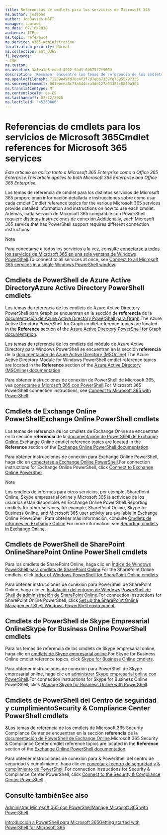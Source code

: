 ```yaml
---
title: Referencias de cmdlets para los servicios de Microsoft 365
ms.author: josephd
author: JoeDavies-MSFT
manager: laurawi
ms.date: 07/16/2020
audience: ITPro
ms.topic: reference
ms.service: o365-administration
localization_priority: Normal
ms.collection: Ent_O365
f1.keywords:
- CSH
ms.custom: ''
ms.assetid: 3a1ea1a6-edbd-4922-9ad3-0b075f7f9009
description: 'Resumen: encuentre los temas de referencia de los cmdlets de Microsoft 365 para PowerShell para Azure Active Directory, Exchange Online, SharePoint Online, Skype empresarial online y el cumplimiento de & de seguridad.'
ms.openlocfilehash: 71259e49fd70c4f3f7d7ebb7332fe75955797335
ms.sourcegitcommit: 0d1ebcea8c73a644cca3de127a93385c58f9a302
ms.translationtype: MT
ms.contentlocale: es-ES
ms.lasthandoff: 07/22/2020
ms.locfileid: "45230866"
---
```

# <a name="cmdlet-references-for-microsoft-365-services"></a><span data-ttu-id="b3d6e-103">Referencias de cmdlets para los servicios de Microsoft 365</span><span class="sxs-lookup"><span data-stu-id="b3d6e-103">Cmdlet references for Microsoft 365 services</span></span>

<span data-ttu-id="b3d6e-104">*Este artículo se aplica tanto a Microsoft 365 Enterprise como a Office 365 Enterprise.*</span><span class="sxs-lookup"><span data-stu-id="b3d6e-104">*This article applies to both Microsoft 365 Enterprise and Office 365 Enterprise.*</span></span>

<span data-ttu-id="b3d6e-105">Los temas de referencia de cmdlet para los distintos servicios de Microsoft 365 proporcionan información detallada e instrucciones sobre cómo usar cada cmdlet.</span><span class="sxs-lookup"><span data-stu-id="b3d6e-105">Cmdlet reference topics for the various Microsoft 365 services provide detailed information and instructions on how to use each cmdlet.</span></span> <span data-ttu-id="b3d6e-106">Además, cada servicio de Microsoft 365 compatible con PowerShell requiere distintas instrucciones de conexión.</span><span class="sxs-lookup"><span data-stu-id="b3d6e-106">Additionally, each Microsoft 365 service that has PowerShell support requires different connection instructions.</span></span>
  
> [!NOTE]
> <span data-ttu-id="b3d6e-107">Para conectarse a todos los servicios a la vez, consulte [conectarse a todos los servicios de Microsoft 365 en una sola ventana de Windows PowerShell](connect-to-all-office-365-services-in-a-single-windows-powershell-window.md).</span><span class="sxs-lookup"><span data-stu-id="b3d6e-107">To connect to all services at once, see [Connect to all Microsoft 365 services in a single Windows PowerShell window](connect-to-all-office-365-services-in-a-single-windows-powershell-window.md).</span></span> 
  
## <a name="azure-active-directory-powershell-cmdlets"></a><span data-ttu-id="b3d6e-108">Cmdlets de PowerShell de Azure Active Directory</span><span class="sxs-lookup"><span data-stu-id="b3d6e-108">Azure Active Directory PowerShell cmdlets</span></span>

<span data-ttu-id="b3d6e-109">Los temas de referencia de los cmdlets de Azure Active Directory PowerShell para Graph se encuentran en la sección de **referencia** de la [documentación de Azure Active Directory PowerShell para Graph](https://docs.microsoft.com/powershell/azure/active-directory/install-adv2?view=azureadps-2.0).</span><span class="sxs-lookup"><span data-stu-id="b3d6e-109">The Azure Active Directory PowerShell for Graph cmdlet reference topics are located in the **Reference** section of the [Azure Active Directory PowerShell for Graph documentation](https://docs.microsoft.com/powershell/azure/active-directory/install-adv2?view=azureadps-2.0).</span></span>

<span data-ttu-id="b3d6e-110">Los temas de referencia de los cmdlets del módulo de Azure Active Directory para Windows PowerShell se encuentran en la sección **referencia** de la [documentación de Azure Active Directory (MSOnline)](https://docs.microsoft.com/powershell/azure/active-directory/overview?view=azureadps-1.0).</span><span class="sxs-lookup"><span data-stu-id="b3d6e-110">The Azure Active Directory Module for Windows PowerShell cmdlet reference topics are located in the **Reference** section of the [Azure Active Directory (MSOnline) documentation](https://docs.microsoft.com/powershell/azure/active-directory/overview?view=azureadps-1.0).</span></span>

<span data-ttu-id="b3d6e-111">Para obtener instrucciones de conexión de PowerShell de Microsoft 365, vea [conectarse a Microsoft 365 con PowerShell](connect-to-office-365-powershell.md).</span><span class="sxs-lookup"><span data-stu-id="b3d6e-111">For Microsoft 365 PowerShell connection instructions, see [Connect to Microsoft 365 with PowerShell](connect-to-office-365-powershell.md).</span></span>
  
## <a name="exchange-online-powershell-cmdlets"></a><span data-ttu-id="b3d6e-112">Cmdlets de Exchange Online PowerShell</span><span class="sxs-lookup"><span data-stu-id="b3d6e-112">Exchange Online PowerShell cmdlets</span></span>

<span data-ttu-id="b3d6e-113">Los temas de referencia de los cmdlets de Exchange Online se encuentran en la sección **referencia** de la [documentación de PowerShell de Exchange Online](https://docs.microsoft.com/powershell/exchange/exchange-online/exchange-online-powershell?view=exchange-ps).</span><span class="sxs-lookup"><span data-stu-id="b3d6e-113">Exchange Online cmdlet reference topics are located in the **Reference** section of the [Exchange Online PowerShell documentation](https://docs.microsoft.com/powershell/exchange/exchange-online/exchange-online-powershell?view=exchange-ps).</span></span>
  
<span data-ttu-id="b3d6e-114">Para obtener instrucciones de conexión para Exchange Online PowerShell, haga clic en [conectarse a Exchange Online PowerShell](https://go.microsoft.com/fwlink/p/?LinkId=396554).</span><span class="sxs-lookup"><span data-stu-id="b3d6e-114">For connection instructions for Exchange Online PowerShell, click [Connect to Exchange Online PowerShell](https://go.microsoft.com/fwlink/p/?LinkId=396554).</span></span>
  
> [!NOTE]
> <span data-ttu-id="b3d6e-115">Los cmdlets de informes para otros servicios, por ejemplo, SharePoint Online, Skype empresarial online y Microsoft 365 la actividad de los usuarios están disponibles en Exchange Online PowerShell.</span><span class="sxs-lookup"><span data-stu-id="b3d6e-115">Reporting cmdlets for other services, for example, SharePoint Online, Skype for Business Online, and Microsoft 365 user activity are available in Exchange Online PowerShell.</span></span> <span data-ttu-id="b3d6e-116">Para obtener más información, consulte [Cmdlets de informes en Exchange Online](https://go.microsoft.com/fwlink/p/?LinkId=691595).</span><span class="sxs-lookup"><span data-stu-id="b3d6e-116">For more information, see [Reporting cmdlets in Exchange Online](https://go.microsoft.com/fwlink/p/?LinkId=691595).</span></span> 
  
## <a name="sharepoint-online-powershell-cmdlets"></a><span data-ttu-id="b3d6e-117">Cmdlets de PowerShell de SharePoint Online</span><span class="sxs-lookup"><span data-stu-id="b3d6e-117">SharePoint Online PowerShell cmdlets</span></span>

<span data-ttu-id="b3d6e-118">Para los cmdlets de SharePoint Online, haga clic en [Índice de Windows PowerShell para cmdlets de SharePoint Online](https://go.microsoft.com/fwlink/p/?LinkId=691476).</span><span class="sxs-lookup"><span data-stu-id="b3d6e-118">For the SharePoint Online cmdlets, click [Index of Windows PowerShell for SharePoint Online cmdlets](https://go.microsoft.com/fwlink/p/?LinkId=691476).</span></span>
  
<span data-ttu-id="b3d6e-119">Para obtener instrucciones de conexión para PowerShell de SharePoint Online, haga clic en [Instalación del entorno de Windows PowerShell de Shell de administración de SharePoint Online](https://go.microsoft.com/fwlink/p/?LinkId=691603).</span><span class="sxs-lookup"><span data-stu-id="b3d6e-119">For connection instructions for SharePoint Online PowerShell, click [Set up the SharePoint Online Management Shell Windows PowerShell environment](https://go.microsoft.com/fwlink/p/?LinkId=691603).</span></span>
  
## <a name="skype-for-business-online-powershell-cmdlets"></a><span data-ttu-id="b3d6e-120">Cmdlets de PowerShell de Skype Empresarial Online</span><span class="sxs-lookup"><span data-stu-id="b3d6e-120">Skype for Business Online PowerShell cmdlets</span></span>

<span data-ttu-id="b3d6e-121">Para los temas de referencia de los cmdlets de Skype empresarial online, haga clic en [cmdlets de Skype empresarial online](https://technet.microsoft.com/library/mt228132.aspx).</span><span class="sxs-lookup"><span data-stu-id="b3d6e-121">For Skype for Business Online cmdlet reference topics, click [Skype for Business Online cmdlets](https://technet.microsoft.com/library/mt228132.aspx).</span></span>
  
<span data-ttu-id="b3d6e-122">Para obtener instrucciones de conexión para PowerShell de Skype empresarial online, haga clic en [administrar Skype empresarial online con PowerShell](manage-skype-for-business-online-with-office-365-powershell.md).</span><span class="sxs-lookup"><span data-stu-id="b3d6e-122">For connection instructions for Skype for Business Online PowerShell, click [Manage Skype for Business Online with PowerShell](manage-skype-for-business-online-with-office-365-powershell.md).</span></span>

## <a name="security-amp-compliance-center-powershell-cmdlets"></a><span data-ttu-id="b3d6e-123">Cmdlets de PowerShell del Centro de seguridad y cumplimiento</span><span class="sxs-lookup"><span data-stu-id="b3d6e-123">Security &amp; Compliance Center PowerShell cmdlets</span></span>

<span data-ttu-id="b3d6e-124">&amp;Los temas de referencia de los cmdlets de Microsoft 365 Security Compliance Center se encuentran en la sección **referencia** de la [documentación de PowerShell de Exchange Online](https://docs.microsoft.com/powershell/exchange/exchange-online/exchange-online-powershell?view=exchange-ps).</span><span class="sxs-lookup"><span data-stu-id="b3d6e-124">Microsoft 365 Security &amp; Compliance Center cmdlet reference topics are located in the **Reference** section of the [Exchange Online PowerShell documentation](https://docs.microsoft.com/powershell/exchange/exchange-online/exchange-online-powershell?view=exchange-ps).</span></span>
  
<span data-ttu-id="b3d6e-125">Para obtener instrucciones de conexión para &amp; PowerShell del centro de seguridad y cumplimiento, haga clic en [conectar al centro de seguridad y &amp; cumplimiento de PowerShell](https://docs.microsoft.com/powershell/exchange/connect-to-scc-powershell?view=exchange-ps).</span><span class="sxs-lookup"><span data-stu-id="b3d6e-125">For connection instructions for Security &amp; Compliance Center PowerShell, click [Connect to the Security &amp; Compliance Center PowerShell](https://docs.microsoft.com/powershell/exchange/connect-to-scc-powershell?view=exchange-ps).</span></span>


  
## <a name="see-also"></a><span data-ttu-id="b3d6e-126">Consulte también</span><span class="sxs-lookup"><span data-stu-id="b3d6e-126">See also</span></span>

[<span data-ttu-id="b3d6e-127">Administrar Microsoft 365 con PowerShell</span><span class="sxs-lookup"><span data-stu-id="b3d6e-127">Manage Microsoft 365 with PowerShell</span></span>](manage-office-365-with-office-365-powershell.md)
  
[<span data-ttu-id="b3d6e-128">Introducción a PowerShell para Microsoft 365</span><span class="sxs-lookup"><span data-stu-id="b3d6e-128">Getting started with PowerShell for Microsoft 365</span></span>](getting-started-with-office-365-powershell.md)

